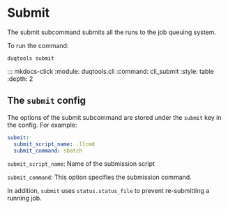 # Submit

The submit subcommand submits all the runs to the job queuing system.

To run the command:

`duqtools submit`


::: mkdocs-click
    :module: duqtools.cli
    :command: cli_submit
    :style: table
    :depth: 2


## The `submit` config

The options of the submit subcommand are stored under the `submit` key in the config. For example:


```yaml title="duqtools.yaml"
submit:
  submit_script_name: .llcmd
  submit_command: sbatch
```

`submit_script_name`: Name of the submission script

`submit_command`: This option specifies the submission command.

In addition, `submit` uses `status.status_file` to prevent re-submitting a running job.
